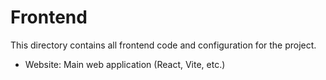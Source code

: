 # Frontend

This directory contains all frontend code and configuration for the project.

- Website: Main web application (React, Vite, etc.) 